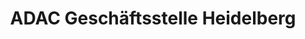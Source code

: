 ---
title: "ADAC Geschäftsstelle Heidelberg"
url: /heidelberg/adac-geschaeftsstelle-heidelberg/
shop: Reisebüro
---